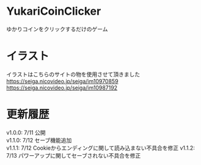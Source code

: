# YukariCoinClicker
ゆかりコインをクリックするだけのゲーム
# イラスト
イラストはこちらのサイトの物を使用させて頂きました  
https://seiga.nicovideo.jp/seiga/im10970859  
https://seiga.nicovideo.jp/seiga/im10987192  
# 更新履歴
v1.0.0: 7/11 公開  
v1.1.0: 7/12 セーブ機能追加  
v1.1.1: 7/12 Cookieからエンディングに関して読み込まない不具合を修正
v1.1.2: 7/13 パワーアップに関してセーブされない不具合を修正